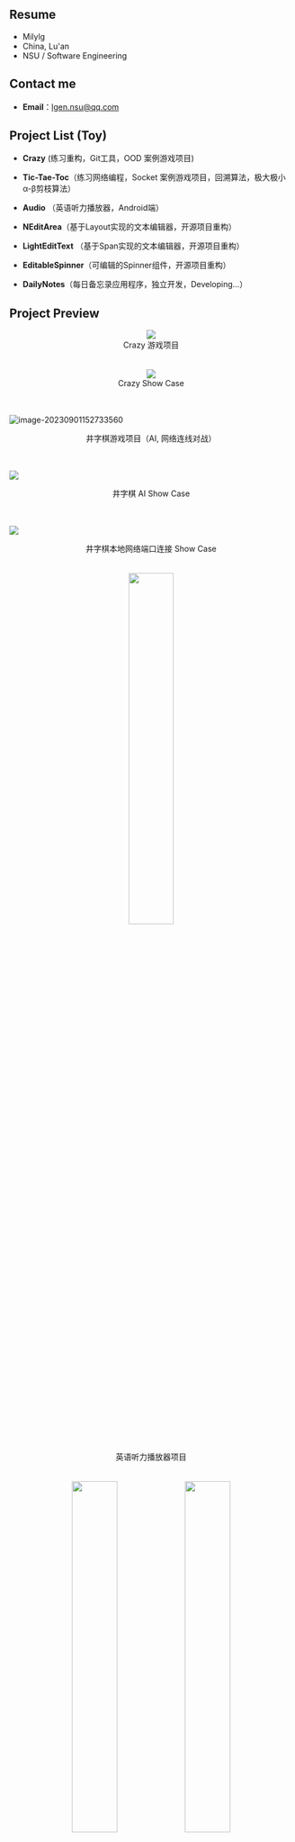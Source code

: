 ## Resume

- Milylg
- China, Lu'an
- NSU / Software Engineering



## Contact me

- **Email**：lgen.nsu@qq.com



## Project List (Toy)

- **Crazy** (练习重构，Git工具，OOD 案例游戏项目)

- **Tic-Tae-Toc**（练习网络编程，Socket 案例游戏项目，回溯算法，极大极小α-β剪枝算法）

- **Audio** （英语听力播放器，Android端）

- **NEditArea**（基于Layout实现的文本编辑器，开源项目重构）

- **LightEditText** （基于Span实现的文本编辑器，开源项目重构）
- **EditableSpinner**（可编辑的Spinner组件，开源项目重构）

- **DailyNotes**（每日备忘录应用程序，独立开发，Developing...）



## Project Preview

<center><img src="RESUME/image-20230901111249539.png" ></center>

<center>Crazy 游戏项目</center><br><br>

<center><img src="RESUME/crazy.gif" ></center>

<center>Crazy Show Case</center><br><br>



![image-20230901152733560](RESUME/image-20230901152733560.png)

<center>井字棋游戏项目（AI, 网络连线对战）</center><br><br>

![](RESUME/Ai_TicTaeToc.gif)

<center>井字棋 AI Show Case</center><br><br>



![](RESUME/TicTaeToc.gif)

<center>井字棋本地网络端口连接 Show Case</center><br><br>



<center><img src="RESUME/screenshot.gif"  width="40%" ></center>



<center>英语听力播放器项目</center><br><br>





<div><center><img src="RESUME/Screenshot_20230318-194529[1].png"  width="40%" ><img src="RESUME/Screenshot_19700103-040837[1].png" width="40%" ></center></div>

<center>基于Span的富文本编辑器项目（DailyNotes项目组件库）</center><br><br>





<div><center><img src="RESUME/Screenshot_19700101-200303[1].png" width="40%" ><img src="RESUME/Screenshot_19700101-200349[1].png"  width="40%" ></center></div>



<center>具有编辑能力，输入可自动提示的Spinner（DailyNotes项目组件库）</center><br><br>



<div><center><img src="RESUME/Screenshot_20230326-204840[1].png" width="40%" ><img src="RESUME/Screenshot_20230901-171120[1].png"  width="40%" ></center></div>

<div><center><img src="RESUME/Screenshot_20230901-171131[1].png" width="40%" ><img src="RESUME/Screenshot_20230901-164814[1].png"  width="40%" ></center></div>

<center>迭代开发中的DailyNotes项目</center>
